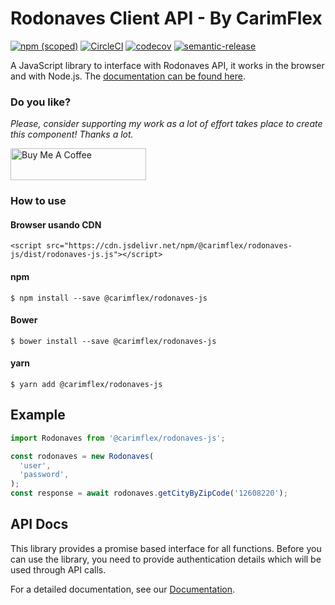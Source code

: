 # Rodonaves Client API - By CarimFlex

[![npm (scoped)](https://img.shields.io/npm/v/@carimflex/rodonaves-js.svg)](https://www.npmjs.com/package/@carimflex/rodonaves-js)
[![CircleCI](https://circleci.com/gh/1carimflex/rodonaves-js.svg?style=svg)](https://circleci.com/gh/1carimflex/rodonaves-js)
[![codecov](https://codecov.io/gh/1carimflex/rodonaves-js/branch/trunk/graph/badge.svg)](https://codecov.io/gh/1carimflex/rodonaves-js)
[![semantic-release](https://img.shields.io/badge/%20%20%F0%9F%93%A6%F0%9F%9A%80-semantic--release-e10079.svg)](https://github.com/semantic-release/semantic-release)


A JavaScript library to interface with Rodonaves API, it works in the browser and with Node.js. The [documentation can be found here](./DOCS).

### Do you like?
*Please, consider supporting my work as a lot of effort takes place to create this component! Thanks a lot.*

<a href="https://www.buymeacoffee.com/jonycelio" target="_blank"><img src="https://cdn.buymeacoffee.com/buttons/default-yellow.png" alt="Buy Me A Coffee" style="height: 51px !important;width: 217px !important;" ></a>


### How to use

#### Browser usando CDN
```
<script src="https://cdn.jsdelivr.net/npm/@carimflex/rodonaves-js/dist/rodonaves-js.js"></script>
```

#### npm

```
$ npm install --save @carimflex/rodonaves-js
```

#### Bower

```
$ bower install --save @carimflex/rodonaves-js
```
#### yarn

```
$ yarn add @carimflex/rodonaves-js
```


## Example

```js
import Rodonaves from '@carimflex/rodonaves-js';

const rodonaves = new Rodonaves(
  'user',
  'password',
);
const response = await rodonaves.getCityByZipCode('12608220');
```

## API Docs

This library provides a promise based interface for all functions. Before you
can use the library, you need to provide authentication details which will be
used through API calls.

For a detailed documentation, see our [Documentation](./DOCS).